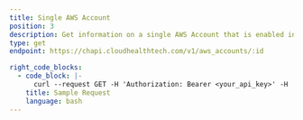 ```yaml
---
title: Single AWS Account
position: 3
description: Get information on a single AWS Account that is enabled in the CloudHealth Platform.
type: get
endpoint: https://chapi.cloudhealthtech.com/v1/aws_accounts/:id

right_code_blocks:
  - code_block: |-
      curl --request GET -H 'Authorization: Bearer <your_api_key>' -H 'Content-Type: application/json' -H 'Accept: application/json' "https://chapi.cloudhealthtech.com/v1/aws_accounts/<account_ID>"
    title: Sample Request
    language: bash
---
```

